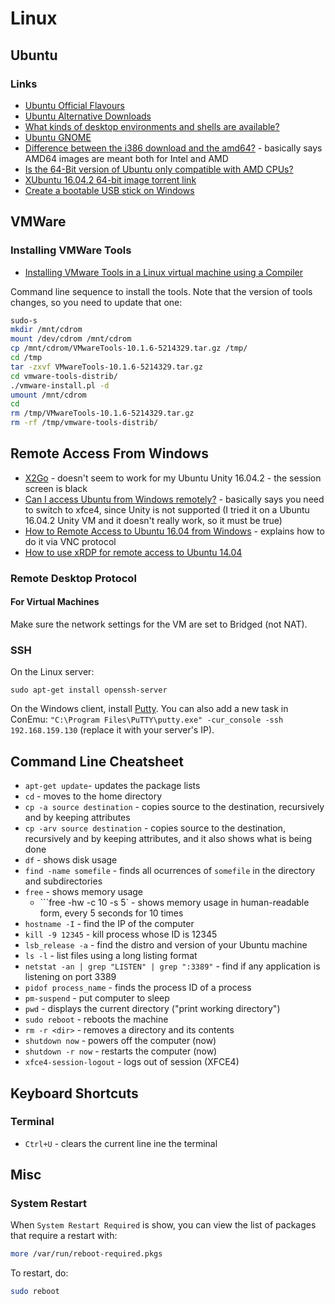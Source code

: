 # Linux

## Ubuntu
### Links
* [Ubuntu Official Flavours](https://wiki.ubuntu.com/XenialXerus/ReleaseNotes#Official_flavours)
* [Ubuntu Alternative Downloads](https://www.ubuntu.com/download/alternative-downloads)
* [What kinds of desktop environments and shells are available?](https://askubuntu.com/questions/65083/what-kinds-of-desktop-environments-and-shells-are-available)
* [Ubuntu GNOME](https://ubuntugnome.org/)
* [Difference between the i386 download and the amd64?](https://askubuntu.com/questions/54296/difference-between-the-i386-download-and-the-amd64) - basically says AMD64 images are meant both for Intel and AMD
* [Is the 64-Bit version of Ubuntu only compatible with AMD CPUs?](https://askubuntu.com/questions/197001/is-the-64-bit-version-of-ubuntu-only-compatible-with-amd-cpus)
* [XUbuntu 16.04.2 64-bit image torrent link](http://torrent.ubuntu.com/xubuntu/releases/xenial/release/desktop/xubuntu-16.04.2-desktop-amd64.iso.torrent)
* [Create a bootable USB stick on Windows](https://tutorials.ubuntu.com/tutorial/tutorial-create-a-usb-stick-on-windows#0)

## VMWare
### Installing VMWare Tools
* [Installing VMware Tools in a Linux virtual machine using a Compiler](https://kb.vmware.com/selfservice/microsites/search.do?language=en_US&cmd=displayKC&externalId=1018414)

Command line sequence to install the tools. Note that the version of tools changes, so you need to update that one:
```bash
sudo-s
mkdir /mnt/cdrom
mount /dev/cdrom /mnt/cdrom
cp /mnt/cdrom/VMwareTools-10.1.6-5214329.tar.gz /tmp/
cd /tmp
tar -zxvf VMwareTools-10.1.6-5214329.tar.gz 
cd vmware-tools-distrib/
./vmware-install.pl -d
umount /mnt/cdrom
cd
rm /tmp/VMwareTools-10.1.6-5214329.tar.gz 
rm -rf /tmp/vmware-tools-distrib/
```

## Remote Access From Windows
* [X2Go](http://wiki.x2go.org/doku.php/doc:newtox2go) - doesn't seem to work for my Ubuntu Unity 16.04.2 - the session screen is black
* [Can I access Ubuntu from Windows remotely?](https://askubuntu.com/questions/592537/can-i-access-ubuntu-from-windows-remotely) - basically says you need to switch to xfce4, since Unity is not supported (I tried it on a Ubuntu 16.04.2 Unity VM and it doesn't really work, so it must be true)
* [How to Remote Access to Ubuntu 16.04 from Windows](http://ubuntuhandbook.org/index.php/2016/07/remote-access-ubuntu-16-04/) - explains how to do it via VNC protocol
* [How to use xRDP for remote access to Ubuntu 14.04](https://www.tweaking4all.com/software/linux-software/use-xrdp-remote-access-ubuntu-14-04/)

### Remote Desktop Protocol
#### For Virtual Machines
Make sure the network settings for the VM are set to Bridged (not NAT).

### SSH
On the Linux server:
```
sudo apt-get install openssh-server
```

On the Windows client, install [Putty](https://www.chiark.greenend.org.uk/~sgtatham/putty/latest.html). You can also add a new task in ConEmu: ```"C:\Program Files\PuTTY\putty.exe" -cur_console -ssh 192.168.159.130``` (replace it with your server's IP).

## Command Line Cheatsheet
* ```apt-get update```- updates the package lists
* ```cd``` - moves to the home directory
* ```cp -a source destination``` - copies source to the destination, recursively and by keeping attributes
* ```cp -arv source destination``` - copies source to the destination, recursively and by keeping attributes, and it also shows what is being done
* ```df``` - shows disk usage
* ```find -name somefile``` - finds all ocurrences of ```somefile``` in the directory and subdirectories
* ```free``` - shows memory usage
    * ```free -hw -c 10 -s 5` - shows memory usage in human-readable form, every 5 seconds for 10 times
* ```hostname -I``` - find the IP of the computer
* ```kill -9 12345``` - kill process whose ID is 12345
* `lsb_release -a` - find the distro and version of your Ubuntu machine
* ```ls -l``` - list files using a long listing format
* ```netstat -an | grep "LISTEN" | grep ":3389"``` - find if any application is listening on port 3389
* ```pidof process_name``` - finds the process ID of a process
* ```pm-suspend``` - put computer to sleep
* ```pwd``` - displays the current directory ("print working directory")
* ```sudo reboot``` - reboots the machine
* ```rm -r <dir>``` - removes a directory and its contents
* ```shutdown now``` - powers off the computer (now)
* ```shutdown -r now``` - restarts the computer (now)
* ```xfce4-session-logout``` - logs out of session (XFCE4)

## Keyboard Shortcuts
### Terminal
* ```Ctrl+U``` - clears the current line ine the terminal

## Misc
### System Restart
When `System Restart Required` is show, you can view the list of packages that require a restart with:

```bash
more /var/run/reboot-required.pkgs
```

To restart, do:
```bash
sudo reboot
```
